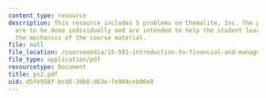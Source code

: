 ```yaml
---
content_type: resource
description: This resource includes 5 problems on Chemalite, Inc. The problem sets
  are to be done individually and are intended to help the student learn and practice
  the mechanics of the course material.
file: null
file_location: /coursemedia/15-501-introduction-to-financial-and-managerial-accounting-spring-2004/d5fe958fbcd639b8d63efe904ceb06e0_ps2.pdf
file_type: application/pdf
resourcetype: Document
title: ps2.pdf
uid: d5fe958f-bcd6-39b8-d63e-fe904ceb06e0
---
```

